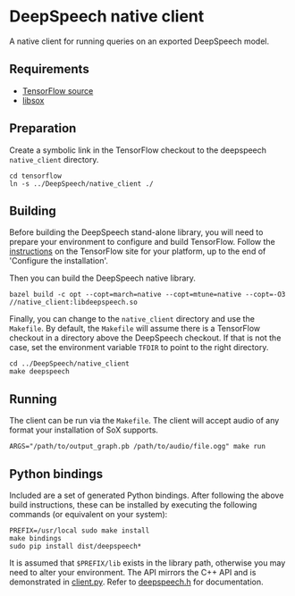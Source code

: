 # DeepSpeech native client

A native client for running queries on an exported DeepSpeech model.

## Requirements

* [TensorFlow source](https://www.tensorflow.org/install/install_sources)
* [libsox](https://sourceforge.net/projects/sox/)

## Preparation

Create a symbolic link in the TensorFlow checkout to the deepspeech `native_client` directory.

```
cd tensorflow
ln -s ../DeepSpeech/native_client ./
```

## Building

Before building the DeepSpeech stand-alone library, you will need to prepare your environment to configure and build TensorFlow. Follow the [instructions](https://www.tensorflow.org/install/install_sources) on the TensorFlow site for your platform, up to the end of 'Configure the installation'.

Then you can build the DeepSpeech native library.

```
bazel build -c opt --copt=march=native --copt=mtune=native --copt=-O3 //native_client:libdeepspeech.so
```

Finally, you can change to the `native_client` directory and use the `Makefile`. By default, the `Makefile` will assume there is a TensorFlow checkout in a directory above the DeepSpeech checkout. If that is not the case, set the environment variable `TFDIR` to point to the right directory.

```
cd ../DeepSpeech/native_client
make deepspeech
```

## Running

The client can be run via the `Makefile`. The client will accept audio of any format your installation of SoX supports.

```
ARGS="/path/to/output_graph.pb /path/to/audio/file.ogg" make run
```

## Python bindings

Included are a set of generated Python bindings. After following the above build instructions, these can be installed by executing the following commands (or equivalent on your system):

```
PREFIX=/usr/local sudo make install
make bindings
sudo pip install dist/deepspeech*
```

It is assumed that `$PREFIX/lib` exists in the library path, otherwise you may need to alter your environment. The API mirrors the C++ API and is demonstrated in [client.py](client.py). Refer to [deepspeech.h](deepspeech.h) for documentation.
